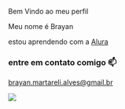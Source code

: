 Bem Vindo ao meu perfil

Meu nome é Brayan

estou aprendendo com a [Alura](Https://www.alura.com.br)

### entre em contato comigo 📫

 brayan.martareli.alves@gmail.br

![]( https://tenor.com/pt-BR/view/sung-jin-woo-solo-leveling-gif )
